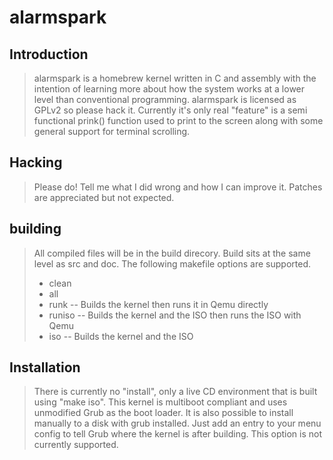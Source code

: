 # alarmspark

## Introduction

> alarmspark is a homebrew kernel written in C and assembly with the intention of learning more about how the system works at a lower level than conventional programming. alarmspark is licensed as GPLv2 so please hack it. Currently it's only real "feature" is a semi functional prink() function used to print to the screen along with some general support for terminal scrolling.

## Hacking

> Please do! Tell me what I did wrong and how I can improve it. Patches are appreciated but not expected.

## building

> All compiled files will be in the build direcory. Build sits at the same level as src and doc.
> The following makefile options are supported.
> * clean
> * all
> * runk -- Builds the kernel then runs it in Qemu directly
> * runiso -- Builds the kernel and the ISO then runs the ISO with Qemu
> * iso -- Builds the kernel and the ISO

## Installation

> There is currently no "install", only a live CD environment that is built using "make iso". This kernel is multiboot compliant and uses unmodified Grub as the boot loader. It is also possible to install manually to a disk with grub installed. Just add an entry to your menu config to tell Grub where the kernel is after building. This option is not currently supported.
